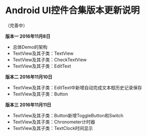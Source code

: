 # Android UI控件合集版本更新说明
（完善中）  

**版本一  2016年11月8日**  

* 总体Demo的架构
* TextView及其子类：TextView
* TextView及其子类：CheckTextView
* TextView及其子类：EditText  

**版本二  2016年11月10日** 

* TextView及其子类：EditText中新增自动完成文本框历史记录保存
* TextView及其子类：Button

**版本三  2016年11月11日** 

* TextView及其子类：Button新增ToggleButton和Switch
* TextView及其子类：Chronometer计时器
* TextView及其子类：TextClock时间显示